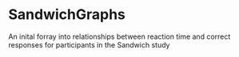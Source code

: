 # SandwichGraphs

An inital forray into relationships between reaction time and correct responses for participants in the Sandwich study
